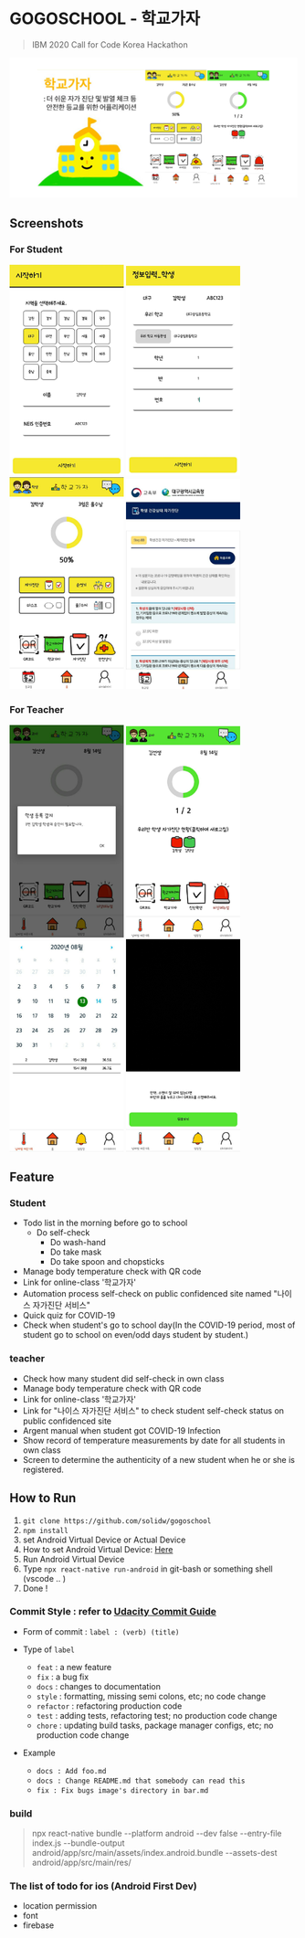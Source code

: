# GOGOSCHOOL - 학교가자
> IBM 2020 Call for Code Korea Hackathon

![gogoschool-banner](https://github.com/solidw/gogoschool/blob/master/screenshots/gogoschool-banner.png)

## Screenshots

### For Student
<p float="left">
	<img src="https://github.com/solidw/gogoschool/blob/master/screenshots/student-1.jpg" width="200" />
	<img src="https://github.com/solidw/gogoschool/blob/master/screenshots/student-2.jpg" width="200" />
	<img src="https://github.com/solidw/gogoschool/blob/master/screenshots/student-3.jpg" width="200" />
	<img src="https://github.com/solidw/gogoschool/blob/master/screenshots/student-4.jpg" width="200" />
</p>

### For Teacher
<p float="left">
	<img src="https://github.com/solidw/gogoschool/blob/master/screenshots/teacher-1.jpg" width="200" />
	<img src="https://github.com/solidw/gogoschool/blob/master/screenshots/teacher-2.jpg" width="200" />
	<img src="https://github.com/solidw/gogoschool/blob/master/screenshots/teacher-3.jpg" width="200" />
	<img src="https://github.com/solidw/gogoschool/blob/master/screenshots/teacher-4.jpg" width="200" />
</p>

## Feature

### Student
- Todo list in the morning before go to school
  - Do self-check
	- Do wash-hand
	- Do take mask
	- Do take spoon and chopsticks
- Manage body temperature check with QR code
- Link for online-class '학교가자'
- Automation process self-check on public confidenced site named "나이스 자가진단 서비스"
- Quick quiz for COVID-19
- Check when student's go to school day(In the COVID-19 period, most of student go to school on even/odd days student by student.)

### teacher
- Check how many student did self-check in own class
- Manage body temperature check with QR code
- Link for online-class '학교가자'
- Link for "나이스 자가진단 서비스" to check student self-check status on public confidenced site
- Argent manual when student got COVID-19 Infection
- Show record of temperature measurements by date for all students in own class
- Screen to determine the authenticity of a new student when he or she is registered.

## How to Run

1. `git clone https://github.com/solidw/gogoschool`
2. `npm install`
3. set Android Virtual Device or Actual Device
4. How to set Android Virtual Device: [Here](https://recipes4dev.tistory.com/145)
5. Run Android Virtual Device
6. Type `npx react-native run-android` in git-bash or something shell (vscode .. )
7. Done !

### Commit Style : refer to [Udacity Commit Guide](https://udacity.github.io/git-styleguide/)

- Form of commit : `label : (verb) (title)`
- Type of `label` 
	- `feat` : a new feature
	- `fix` : a bug fix
	- `docs` : changes to documentation
	- `style` : formatting, missing semi colons, etc; no code change
	- `refactor` : refactoring production code
	- `test` : adding tests, refactoring test; no production code change
	- `chore` : updating build tasks, package manager configs, etc; no production code change

- Example
  - `docs : Add foo.md`
  - `docs : Change README.md that somebody can read this`
  - `fix : Fix bugs image's directory in bar.md`

### build

> npx react-native bundle --platform android --dev false --entry-file index.js --bundle-output android/app/src/main/assets/index.android.bundle --assets-dest android/app/src/main/res/

### The list of todo for ios (Android First Dev)

- location permission
- font
- firebase